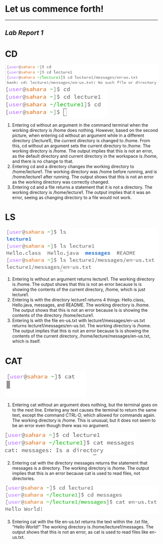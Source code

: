 # Let us commence forth!
---
*Lab Report 1*
---
# CD
![Image](cdScreenshot.PNG)
![Image](cdRetry.PNG) 
1. Entering cd without an argument in the command terminal when the working directory is /home does nothing. However, based on the second picture, when entering cd   without an argument while in a different directory (/lecture1), the current directory is changed to /home. From this, cd without an argument sets the current       directory to /home. The working directory is /home.
  The output implies that this is not an error, as the default directory and current directory in the
  workspace is /home, and there is no change to that.
2. Entering cd and a directory changes the working directory to /home/lecture1. The working directory
  was /home before running, and is /home/lecture1 after running. The output shows that this is not an
  error as the working directory was correctly changed.
3. Entering cd and a file returns a statement that it is not a directory. The working directory is
  /home/lecture1. The output implies that it was an error, seeing as changing directory to a file would not work.


# LS
![Image](lsScreenshot.PNG)

1. Entering ls without an argument returns lecture1. The working directory is /home. The output
  shows that this is not an error because ls is showing the contents of the current directory,
  /home, which is just lecture1.
2. Entering ls with the directory lecture1 returns 4 things: Hello.class, Hello.java, messages,
  and README. The working directory is /home. The output shows that this is not an error because
  ls is showing the contents of the directory /home/lecture1.
3. Entering ls with the file en-us.txt with lecture1/messages/en-us.txt returns
  lecture1/messages/en-us.txt. The working directory is /home. The output implies that this is not
  an error because ls is showing the contents of the current directory,
  /home/lecture/messages/en-us.txt, which is itself.


# CAT
![Image](catNoarg.PNG)

1. Entering cat without an argument does nothing, but the terminal goes on to the next line.
  Entering any text causes the terminal to return the same text, except the command CTRL-D,
  which allowed for commands again. The working directory is /home. This is unusual, but it
  does not seem to be an error even though there was no argument.

![Image](catDirectory.PNG)

2. Entering cat with the directory messages returns the statement that messages is a directory.
  The working directory is /home. The output implies that this is an error because cat is used
  to read files, not directories.

![Image](catFile.PNG)

3. Entering cat with the file en-us.txt returns the text within the .txt file, "Hello World!"
  The working directory is /home/lecture1/messages. The output shows that this is not an error,
  as cat is used to read files like en-us.txt.

